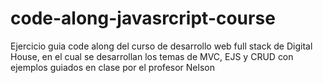 # code-along-javasrcript-course
Ejercicio guia code along del curso de desarrollo web full stack de Digital House, en el cual se desarrollan los temas de MVC, EJS y CRUD con ejemplos guiados en clase por el profesor Nelson 
